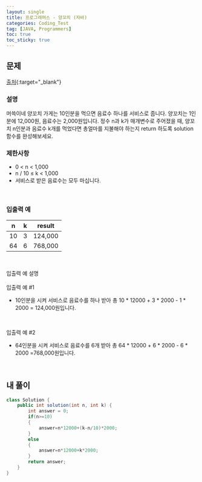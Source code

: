 ```yaml
---
layout: single
title: 프로그래머스 - 양꼬치 (자바)
categories: Coding_Test
tag: [JAVA, Programmers]
toc: true
toc_sticky: true
---
```


## 문제
[출처](https://school.programmers.co.kr/learn/courses/30/lessons/120830){:target="_blank"}
### 설명
머쓱이네 양꼬치 가게는 10인분을 먹으면 음료수 하나를 서비스로 줍니다. 양꼬치는 1인분에 12,000원, 음료수는 2,000원입니다. 정수 n과 k가 매개변수로 주어졌을 때, 양꼬치 n인분과 음료수 k개를 먹었다면 총얼마를 지불해야 하는지 return 하도록 solution 함수를 완성해보세요.

### 제한사항

 * 0 < n < 1,000
 * n / 10 ≤ k < 1,000
 * 서비스로 받은 음료수는 모두 마십니다.
<br/>

### 입출력 예

n|k|result
---|---|---
10|3|124,000
64|6|768,000

<br/>

입출력 예 설명
<br/><br/>
입출력 예 #1

 * 10인분을 시켜 서비스로 음료수를 하나 받아 총 10 * 12000 + 3 * 2000 - 1 * 2000 = 124,000원입니다.
<br/>

입출력 예 #2

 * 64인분을 시켜 서비스로 음료수를 6개 받아 총 64 * 12000 + 6 * 2000 - 6 * 2000 =768,000원입니다.
<br/>

## 내 풀이
```java
class Solution {
    public int solution(int n, int k) {
        int answer = 0;
        if(n>=10)
        {
            answer=n*12000+(k-n/10)*2000;
        }
        else
        {
            answer=n*12000+k*2000;
        }
        return answer;
    }
}
```

